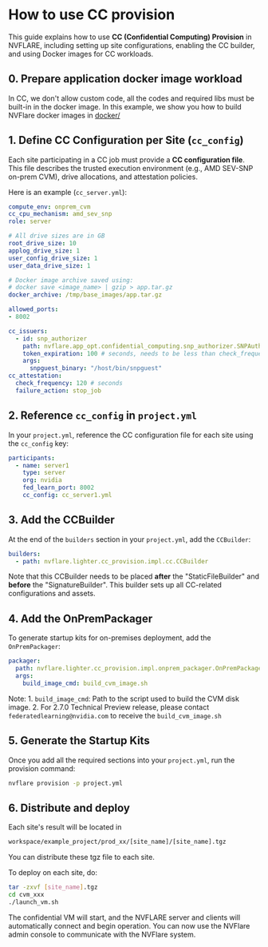 # How to use CC provision

This guide explains how to use **CC (Confidential Computing) Provision** in NVFLARE, including setting up site configurations, enabling the CC builder, and using Docker images for CC workloads.


## 0. Prepare application docker image workload

In CC, we don't allow custom code, all the codes and required libs must be built-in in the docker image.
In this example, we show you how to build NVFlare docker images in [docker/](docker/README.md)


## 1. Define CC Configuration per Site (`cc_config`)

Each site participating in a CC job must provide a **CC configuration file**. This file describes the trusted execution environment (e.g., AMD SEV-SNP on-prem CVM), drive allocations, and attestation policies.

Here is an example (`cc_server.yml`):


```yaml
compute_env: onprem_cvm
cc_cpu_mechanism: amd_sev_snp
role: server

# All drive sizes are in GB
root_drive_size: 10
applog_drive_size: 1
user_config_drive_size: 1
user_data_drive_size: 1

# Docker image archive saved using:
# docker save <image_name> | gzip > app.tar.gz
docker_archive: /tmp/base_images/app.tar.gz

allowed_ports:
- 8002

cc_issuers:
  - id: snp_authorizer
    path: nvflare.app_opt.confidential_computing.snp_authorizer.SNPAuthorizer
    token_expiration: 100 # seconds, needs to be less than check_frequency
    args:
      snpguest_binary: "/host/bin/snpguest"
cc_attestation:
  check_frequency: 120 # seconds
  failure_action: stop_job
```

## 2. Reference `cc_config` in `project.yml`

In your `project.yml`, reference the CC configuration file for each site using the `cc_config` key:

```yaml
participants:
  - name: server1
    type: server
    org: nvidia
    fed_learn_port: 8002
    cc_config: cc_server1.yml
```

## 3. Add the CCBuilder

At the end of the `builders` section in your `project.yml`, add the `CCBuilder`:

```yaml
builders:
  - path: nvflare.lighter.cc_provision.impl.cc.CCBuilder
```

Note that this CCBuilder needs to be placed **after** the "StaticFileBuilder" and
**before** the "SignatureBuilder".
This builder sets up all CC-related configurations and assets.

## 4. Add the OnPremPackager

To generate startup kits for on-premises deployment, add the `OnPremPackager`:

```yaml
packager:
  path: nvflare.lighter.cc_provision.impl.onprem_packager.OnPremPackager
  args:
    build_image_cmd: build_cvm_image.sh
```

Note:
    1. `build_image_cmd`: Path to the script used to build the CVM disk image.
    2. For 2.7.0 Technical Preview release, please contact `federatedlearning@nvidia.com` to receive the `build_cvm_image.sh`

## 5. Generate the Startup Kits

Once you add all the required sections into your `project.yml`, run the provision command:

```bash
nvflare provision -p project.yml
```

## 6. Distribute and deploy

Each site's result will be located in 

```bash
workspace/example_project/prod_xx/[site_name]/[site_name].tgz
```

You can distribute these tgz file to each site.

To deploy on each site, do:

```bash
tar -zxvf [site_name].tgz
cd cvm_xxx
./launch_vm.sh
```

The confidential VM will start, and the NVFLARE server and clients will automatically connect and begin operation.
You can now use the NVFlare admin console to communicate with the NVFlare system.
